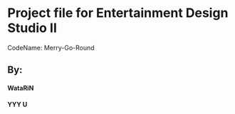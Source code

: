# Project file for Entertainment Design Studio II
CodeName: Merry-Go-Round

## By:
#### WataRiN
#### YYY U 
